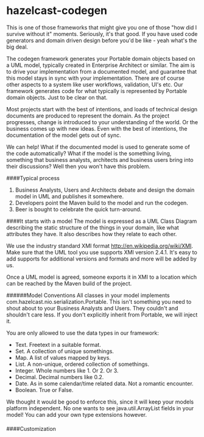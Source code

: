 hazelcast-codegen
=======

This is one of those frameworks that might give you one of those "how did I survive without it" moments. Seriously, it's that good. If you have used code generators and domain driven design before you'd be like - yeah what's the big deal.

The codegen framework generates your Portable domain objects based on a UML model, typically created in Enterprise Architect or similar. The aim is to drive your implementation from a documented model, and guarantee that this model stays in sync with your implementation. There are of course other aspects to a system like user workflows, validation, UI's etc. Our framework generates code for what typically is represented by Portable domain objects. Just to be clear on that.

Most projects start with the best of intentions, and loads of technical design documents are produced to represent the domain. As the project progresses, change is introduced to your understanding of the world. Or the business comes up with new ideas. Even with the best of intentions, the documentation of the model gets out of sync.

We can help! What if the documented model is used to generate some of the code automatically? What if the model is the something living, something that business analysts, architects and business users bring into their discussions? Well then you won't have this problem.

####Typical process
1. Business Analysts, Users and Architects debate and design the domain model in UML and publishes it somewhere.
2. Developers point the Maven build to the model and run the codegen.
3. Beer is bought to celebrate the quick turn-around.

####It starts with a model
The model is expressed as a UML Class Diagram describing the static structure of the things in your domain, like what attributes they have. It also describes how they relate to each other.

We use the industry standard XMI format http://en.wikipedia.org/wiki/XMI. Make sure that the UML tool you use supports XMI version 2.4.1. It's easy to add supports for additional versions and formats and more will be added by us.

Once a UML model is agreed, someone exports it in XMI to a location which can be reached by the Maven build of the project.

######Model Conventions
All classes in your model implements com.hazelcast.nio.serialization.Portable. This isn't something you need to shout about to your Business Analysts and Users. They couldn't and shouldn't care less. If you don't explicitly inherit from Portable, we will inject it.

You are only allowed to use the data types in our framework:
* Text. Freetext in a suitable format.
* Set. A collection of unique somethings.
* Map. A list of values mapped by keys.
* List. A non-unique, ordered collection of somethings.
* Integer. Whole numbers like 1. Or 2. Or 3.
* Decimal. Decimal numbers like 0.2.
* Date. As in some calendar/time related data. Not a romantic encounter.
* Boolean. True or False.

We thought it would be good to enforce this, since it will keep your models platform independent. No one wants to see java.util.ArrayList fields in your model! You can add your own type extensions however.

####

####Customization
